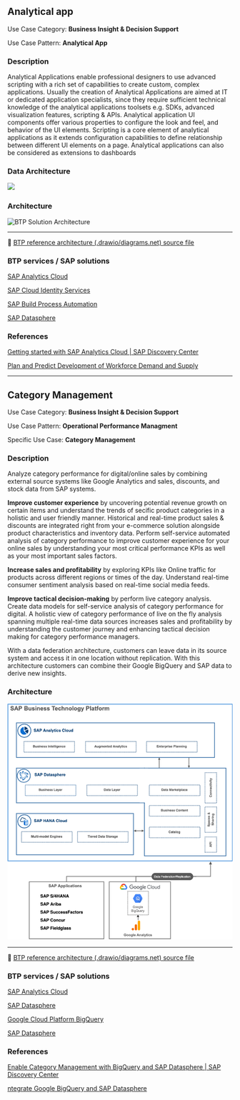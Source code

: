 ## **Analytical app**

Use Case Category: **Business Insight & Decision Support**

Use Case Pattern: **Analytical App**



### Description

Analytical Applications enable professional designers to use advanced scripting with a rich set of capabilities to create custom, complex applications. Usually the creation of Analytical Applications are aimed at IT or dedicated application specialists, since they require sufficient technical knowledge of the analytical applications toolsets e.g. SDKs, advanced visualization features, scripting & APIs. Analytical application UI components offer various properties to configure the look and feel, and behavior of the UI elements. Scripting is a core element of analytical applications as it extends configuration capabilities to define relationship between different UI elements on a page. Analytical applications can also be considered as extensions to dashboards​

### Data Architecture

![](images/analyticalapp_data_architecture.png)

### Architecture

![BTP Solution Architecture](images/analyticalapp.png)

---

:link: [BTP reference architecture (.drawio/diagrams.net) source file](architectures/analyticalapp.drawio)

### BTP services / SAP solutions

[SAP Analytics Cloud](https://discovery-center.cloud.sap/serviceCatalog/sap-analytics-cloud?region=all)

[SAP Cloud Identity Services](https://discovery-center.cloud.sap/protected/index.html#/serviceCatalog/identity-authentication?region=all)

[SAP Build Process Automation](https://discovery-center.cloud.sap/protected/index.html#/serviceCatalog/sap-build-process-automation?region=all)

[SAP Datasphere](https://www.sap.com/germany/products/technology-platform/datasphere.html)

### References

[Getting started with SAP Analytics Cloud | SAP Discovery Center](https://discovery-center.cloud.sap/missiondetail/3091/3112/)

[Plan and Predict Development of Workforce Demand and Supply](https://discovery-center.cloud.sap/missiondetail/3348/3391/)

----

## **Category Management**

Use Case Category: **Business Insight & Decision Support**

Use Case Pattern: **Operational Performance Managment**

Specific Use Case: **Category Management**

### Description

Analyze category performance for digital/online sales by combining external source systems like Google Analytics and sales, discounts, and stock data from SAP systems. 

**Improve customer experience** by uncovering potential revenue growth on certain items and understand the trends of secific product categories in a holistic and user friendly manner. Historical and real-time product sales & discounts are integrated right from your e-commerce solution alongside product characteristics and inventory data. Perform self-service automated analysis of category performance to improve customer experience for your online sales by understanding your most critical performance KPIs as well as your most important sales factors.

**Increase sales and profitability** by exploring KPIs like Online traffic for products across different regions or times of the day. Understand real-time consumer sentiment analysis based on real-time social media feeds.

**Improve tactical decision-making** by perform live category analysis. Create data models  for self-service analysis of category performance for digital. A holistic view of category performance of live on the fly analysis spanning multiple real-time data sources increases sales and profitability
by understanding the customer journey and enhancing tactical decision making for category performance managers.

With a data federation architecture, customers can leave data in its source system and access it in one location without replication. With this architecture customers can combine their Google BigQuery and SAP data to derive new insights.



### Architecture

![BTP Solution Architecture](images/CategoryManagement.png)

---

:link: [BTP reference architecture (.drawio/diagrams.net) source file](architectures/CategoryManagement.drawio)

### BTP services / SAP solutions

[SAP Analytics Cloud](https://discovery-center.cloud.sap/serviceCatalog/sap-analytics-cloud?region=all)

[SAP Datasphere](https://www.sap.com/germany/products/technology-platform/datasphere.html)

[Google Cloud Platform BigQuery](https://cloud.google.com/bigquery)

[SAP Datasphere](https://www.sap.com/germany/products/technology-platform/datasphere.html)

### References

[Enable Category Management with BigQuery and SAP Datasphere | SAP Discovery Center](https://discovery-center.cloud.sap/missiondetail/3666/3709/)

[ntegrate Google BigQuery and SAP Datasphere](https://discovery-center.cloud.sap/missiondetail/3409/3449/)